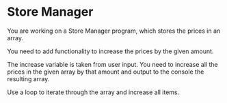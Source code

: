 # Store Manager 

You are working on a Store Manager program, which stores the prices in an array.

You need to add functionality to increase the prices by the given amount.

The increase variable is taken from user input. You need to increase all the prices in the given array by that amount and output to the console the resulting array.


Use a loop to iterate through the array and increase all items.
